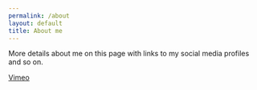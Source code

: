 ```yaml
---
permalink: /about
layout: default
title: About me
---
```


More details about me on this page with links to my social media profiles and so on.


<a href="https://vimeo.com/sydsable" class="book-button" target="_blank">Vimeo</a>


